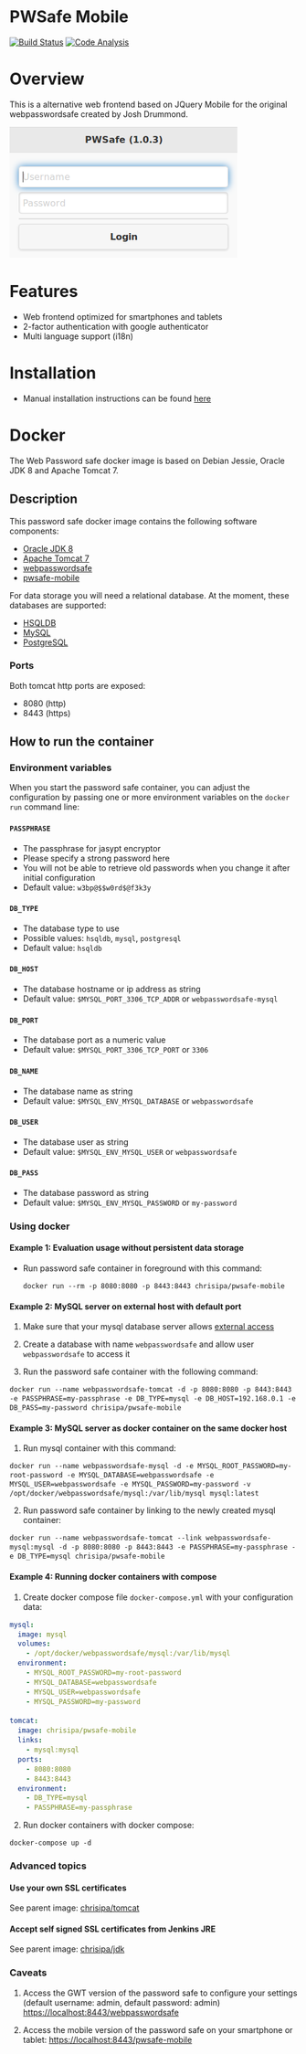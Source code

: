 PWSafe Mobile
=============

[![Build Status](https://papke.it/jenkins/buildStatus/icon?job=pwsafe-mobile)](https://papke.it/jenkins/job/pwsafe-mobile/)
[![Code Analysis](https://img.shields.io/badge/code%20analysis-available-blue.svg)](https://papke.it/sonar/overview?id=1)

# Overview

This is a alternative web frontend based on JQuery Mobile for the original webpasswordsafe created by Josh Drummond.

![Screenshot](https://raw.githubusercontent.com/chrisipa/pwsafe-mobile/master/public/screenshot_login.png)

# Features

* Web frontend optimized for smartphones and tablets
* 2-factor authentication with google authenticator
* Multi language support (i18n)

# Installation

* Manual installation instructions can be found [here](INSTALLATION.md)

# Docker

The Web Password safe docker image is based on Debian Jessie, Oracle JDK 8 and Apache Tomcat 7.

## Description

This password safe docker image contains the following software components:

 - [Oracle JDK 8](http://www.oracle.com/technetwork/java/javase/downloads/jdk8-downloads-2133151.html)
 - [Apache Tomcat 7](http://tomcat.apache.org)
 - [webpasswordsafe](https://github.com/chrisipa/webpasswordsafe)
 - [pwsafe-mobile](https://github.com/chrisipa/pwsafe-mobile)

For data storage you will need a relational database. At the moment, these databases are supported:

 - [HSQLDB](http://hsqldb.org/)
 - [MySQL](http://www.mysql.com/)
 - [PostgreSQL](http://www.postgresql.org/)

### Ports

Both tomcat http ports are exposed:

 - 8080 (http)
 - 8443 (https)

## How to run the container

### Environment variables

When you start the password safe container, you can adjust the configuration by passing one or more environment variables on the `docker run` command line:

#### `PASSPHRASE`

 - The passphrase for jasypt encryptor
 - Please specify a strong password here
 - You will not be able to retrieve old passwords when you change it after initial configuration
 - Default value: `w3bp@$$w0rd$@f3k3y`

#### `DB_TYPE`

 - The database type to use
 - Possible values: `hsqldb`, `mysql`, `postgresql`
 - Default value: `hsqldb`

#### `DB_HOST`

 - The database hostname or ip address as string
 - Default value: `$MYSQL_PORT_3306_TCP_ADDR` or `webpasswordsafe-mysql`

#### `DB_PORT`

 - The database port as a numeric value
 - Default value: `$MYSQL_PORT_3306_TCP_PORT` or `3306`

#### `DB_NAME`

 - The database name as string
 - Default value: `$MYSQL_ENV_MYSQL_DATABASE` or `webpasswordsafe`

#### `DB_USER`

 - The database user as string
 - Default value: `$MYSQL_ENV_MYSQL_USER` or `webpasswordsafe`

#### `DB_PASS`

 - The database password as string
 - Default value: `$MYSQL_ENV_MYSQL_PASSWORD` or `my-password`

### Using docker

#### Example 1: Evaluation usage without persistent data storage

* Run password safe container in foreground with this command:
  ```
  docker run --rm -p 8080:8080 -p 8443:8443 chrisipa/pwsafe-mobile
  ```

#### Example 2: MySQL server on external host with default port

1. Make sure that your mysql database server allows [external access](http://www.cyberciti.biz/tips/how-do-i-enable-remote-access-to-mysql-database-server.html)

2. Create a database with name `webpasswordsafe` and allow user `webpasswordsafe` to access it

3. Run the password safe container with the following command:
  ```
  docker run --name webpasswordsafe-tomcat -d -p 8080:8080 -p 8443:8443 -e PASSPHRASE=my-passphrase -e DB_TYPE=mysql -e DB_HOST=192.168.0.1 -e DB_PASS=my-password chrisipa/pwsafe-mobile
  ```

#### Example 3: MySQL server as docker container on the same docker host

1. Run mysql container with this command:
  ```
  docker run --name webpasswordsafe-mysql -d -e MYSQL_ROOT_PASSWORD=my-root-password -e MYSQL_DATABASE=webpasswordsafe -e MYSQL_USER=webpasswordsafe -e MYSQL_PASSWORD=my-password -v /opt/docker/webpasswordsafe/mysql:/var/lib/mysql mysql:latest
  ```

2. Run password safe container by linking to the newly created mysql container:
  ```
  docker run --name webpasswordsafe-tomcat --link webpasswordsafe-mysql:mysql -d -p 8080:8080 -p 8443:8443 -e PASSPHRASE=my-passphrase -e DB_TYPE=mysql chrisipa/pwsafe-mobile
  ```

#### Example 4: Running docker containers with compose

1. Create docker compose file `docker-compose.yml` with your configuration data:
  ```yml
  mysql:
    image: mysql
    volumes:
      - /opt/docker/webpasswordsafe/mysql:/var/lib/mysql
    environment:
      - MYSQL_ROOT_PASSWORD=my-root-password
      - MYSQL_DATABASE=webpasswordsafe
      - MYSQL_USER=webpasswordsafe
      - MYSQL_PASSWORD=my-password

  tomcat:
    image: chrisipa/pwsafe-mobile
    links:
      - mysql:mysql
    ports:
      - 8080:8080
      - 8443:8443
    environment:
      - DB_TYPE=mysql
      - PASSPHRASE=my-passphrase
  ```

2. Run docker containers with docker compose:
  ```
  docker-compose up -d
  ```

### Advanced topics

#### Use your own SSL certificates

See parent image: [chrisipa/tomcat](https://github.com/chrisipa/docker-library/tree/master/debian-pom/java-pom/tomcat-pom/tomcat#use-your-own-ssl-certificates)

#### Accept self signed SSL certificates from Jenkins JRE

See parent image: [chrisipa/jdk](https://github.com/chrisipa/docker-library/tree/master/debian-pom/java-pom/jdk#accept-self-signed-ssl-certificates-from-jre)

### Caveats

1. Access the GWT version of the password safe to configure your settings (default username: admin, default password: admin) [https://localhost:8443/webpasswordsafe](https://localhost:8443/webpasswordsafe)

2. Access the mobile version of the password safe on your smartphone or tablet: [https://localhost:8443/pwsafe-mobile](https://localhost:8443/pwsafe-mobile)
